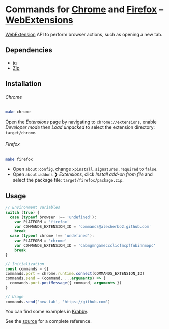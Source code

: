 # Commands for [Chrome] and [Firefox] – [WebExtensions]

[Chrome]: https://google.com/chrome/
[Firefox]: https://mozilla.org/firefox/
[WebExtensions]: https://developer.mozilla.org/en-US/docs/Mozilla/Add-ons/WebExtensions

[WebExtension][WebExtensions] API to perform browser actions, such as opening a new tab.

## Dependencies

- [jq]
- [Zip]

[jq]: https://stedolan.github.io/jq/
[Zip]: http://infozip.sourceforge.net/Zip.html

## Installation

###### Chrome

``` sh
make chrome
```

Open the _Extensions_ page by navigating to `chrome://extensions`, enable _Developer mode_ then _Load unpacked_ to select the extension directory: `target/chrome`.

###### Firefox

``` sh
make firefox
```

- Open `about:config`, change `xpinstall.signatures.required` to `false`.
- Open `about:addons` ❯ _Extensions_, click _Install add-on from file_ and select the package file: `target/firefox/package.zip`.

## Usage

``` javascript
// Environment variables
switch (true) {
  case (typeof browser !== 'undefined'):
    var PLATFORM = 'firefox'
    var COMMANDS_EXTENSION_ID = 'commands@alexherbo2.github.com'
    break
  case (typeof chrome !== 'undefined'):
    var PLATFORM = 'chrome'
    var COMMANDS_EXTENSION_ID = 'cabmgmngameccclicfmcpffnbinnmopc'
    break
}

// Initialization
const commands = {}
commands.port = chrome.runtime.connect(COMMANDS_EXTENSION_ID)
commands.send = (command, ...arguments) => {
  commands.port.postMessage({ command, arguments })
}

// Usage
commands.send('new-tab', 'https://github.com')
```

You can find some examples in [Krabby].

[Krabby]: https://krabby.netlify.app

See the [source](src) for a complete reference.
